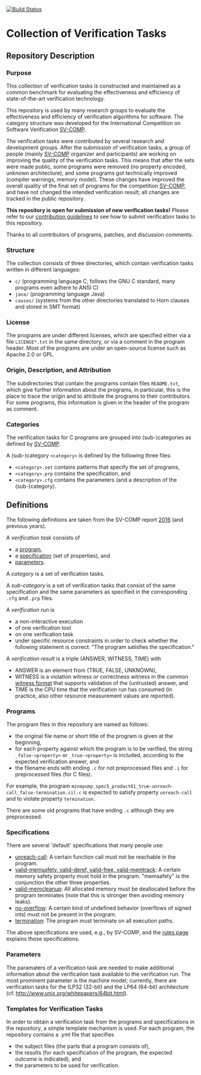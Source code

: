 [![Build Status](https://travis-ci.org/sosy-lab/sv-benchmarks.svg?branch=master)](https://travis-ci.org/sosy-lab/sv-benchmarks)

# Collection of Verification Tasks

## Repository Description

### Purpose

This collection of verification tasks is constructed and maintained as a common benchmark
for evaluating the effectiveness and efficiency of state-of-the-art verification technology.

This repository is used by many research groups to evaluate the effectiveness and efficiency
of verification algorithms for software.
The category structure was developed for the International Competition on Software Verification [SV-COMP].

The verification tasks were contributed by several research and development groups. 
After the submission of verification tasks,
a group of people (mainly [SV-COMP] organizer and participants)
are working on improving the quality of the verification tasks.
This means that after the sets were made public, some programs were removed
(no property encoded, unknown architecture), and 
some programs got technically improved (compiler warnings, memory model).
These changes have improved the overall quality of the final set of programs for the competition [SV-COMP], and
have not changed the intended verification result; all changes are tracked in the public repository.

**This repository is open for submission of new verification tasks!**
Please refer to our [contribution guidelines](CONTRIBUTING.md)
to see how to submit verification tasks to this repository.

Thanks to all contributors of programs, patches, and discussion comments.

### Structure

The collection consists of three directories, which contain verification tasks written in different languages:
- `c/` (programming language C, follows the GNU C standard, many programs even adhere to ANSI C)
- `java/` (programming language Java)
- `causes/` (systems from the other directories translated to Horn clauses and stored in SMT format)

### License

The programs are under different licenses, which are specified either via a file `LICENSE*.txt` in the same directory,
or via a comment in the program header.
Most of the programs are under an open-source license such as Apache 2.0 or GPL.

### Origin, Description, and Attribution

The subdirectories that contain the programs contain files `README.txt`, which give further information
about the programs, in particular, this is the place to trace the origin and to attribute the programs to their contributors.
For some programs, this information is given in the header of the program as comment.

### Categories

The verification tasks for C programs are grouped into (sub-)categories
as defined by [SV-COMP](https://sv-comp.sosy-lab.org/2017/benchmarks.php).

A (sub-)category `<category>` is defined by the following three files:
- `<category>.set` contains patterns that specify the set of programs,
- `<category>.prp` contains the specification, and
- `<category>.cfg` contains the parameters (and a description of the (sub-)category).


## Definitions

The following definitions are taken from the SV-COMP report
[2016](https://www.sosy-lab.org/~dbeyer/Publications/2016-TACAS.Reliable_and_Reproducible_Competition_Results_with_BenchExec_and_Witnesses.pdf) (and previous years).

A *verification task* consists of
- a [program](#progams),
- a [specification](#specifications) (set of properties), and
- [parameters](#parameters).

A *category* is a set of verification tasks.

A *sub-category* is a set of verification tasks that consist of the same
specification and the same parameters
as specified in the corresponding `.cfg` and `.prp` files.

A *verification run* is
- a non-interactive execution
- of one verification tool
- on one verification task
- under specific resource constraints
in order to check whether the following statement is correct:
"The program satisfies the specification."

A *verification result* is a triple (ANSWER, WITNESS, TIME) with
- ANSWER is an element from {TRUE, FALSE, UNKNOWN},
- WITNESS is a violation witness or correctness witness in the common [witness format] that supports validation of the (untrusted) answer, and
- TIME is the CPU time that the verification run has consumed (in practice, also other resource measurement values are reported).


### Programs

The program files in this repository are named as follows:
- the original file name or short title of the program is given at the beginning,
- for each property against which the program is to be verified,
  the string `_false-<property>` or `_true-<property>` is included, according to the expected verification answer, and
- the filename ends with ending `.c` for not preprocessed files and `.i` for preprocessed files (for C files).

For example, the program `minepump_spec5_product61_true-unreach-call_false-termination.cil.c`
is expected to satisfy property `unreach-call` and to violate property `termination`.

There are some old programs that have ending `.c` although they are preprocessed.

### Specifications

There are several 'default' specifications that many people use:
  - [unreach-call](c/PropertyUnreachCall.prp):
    A certain function call must not be reachable in the program.
  - [valid-memsafety, valid-deref, valid-free, valid-memtrack](c/PropertyMemSafety.prp):
    A certain memory safety property must hold in the program.
    "memsafety" is the conjunction the other three properties.
  - [valid-memcleanup](c/PropertyMemCleanup.prp):
    All allocated memory must be deallocated before the program terminates (note that this is stronger then avoiding memory leaks).
  - [no-overflow](c/PropertyNoOverflow.prp):
    A certain kind of undefined behavior (overflows of signed ints) must not be present in the program.
  - [termination](c/PropertyTermination.prp):
    The program must terminate on all execution paths.

The above specifications are used, e.g., by SV-COMP, and the [rules page](http://sv-comp.sosy-lab.org/2017/rules.php)
explains those specifications.

### Parameters

The paramaters of a verification task are needed to make additional information 
about the verification task available to the verification run.
The most prominent parameter is the machine model;
currently, there are verification tasks for the ILP32 (32-bit) and the LP64 (64-bit) architecture
(cf. http://www.unix.org/whitepapers/64bit.html).

### Templates for Verification Tasks

In order to obtain a verification task from the programs and specifications in the repository,
a simple template mechanism is used.
For each program, the repository contains a .yml file that specifies 
  - the subject files (the parts that a program consists of),
  - the results (for each specification of the program, the expected outcome is indicated), and
  - the parameters to be used for verification.


[SV-COMP]: https://sv-comp.sosy-lab.org/
[witness format]: https://github.com/sosy-lab/sv-witnesses
